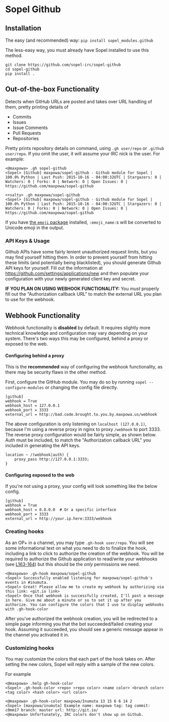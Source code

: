 # Sopel Github


## Installation

The easy (and recommended) way: `pip install sopel_modules.github`

The less-easy way, you must already have Sopel installed to use this method.
```
git clone https://github.com/sopel-irc/sopel-github
cd sopel-github
pip install .
```

## Out-of-the-box Functionality

Detects when GitHub URLs are posted and takes over URL handling of them, pretty printing details of

 * Commits
 * Issues
 * Issue Comments
 * Pull Requests
 * Repositories

Pretty prints repository details on command, using `.gh user/repo` or `.github user/repo`. If you omit the user, it will assume your IRC nick is the user. For example:

```
<@maxpowa> .gh sopel-github
<Sopel> [Github] maxpowa/sopel-github - Github module for Sopel | 100.0% Python | Last Push: 2015-10-16 - 04:00:32UTC | Stargazers: 0 | Watchers: 0 | Forks: 0 | Network: 0 | Open Issues: 0 | https://github.com/maxpowa/sopel-github

<+salty> .gh maxpowa/sopel-github
<Sopel> [Github] maxpowa/sopel-github - Github module for Sopel | 100.0% Python | Last Push: 2015-10-16 - 04:00:32UTC | Stargazers: 0 | Watchers: 0 | Forks: 0 | Network: 0 | Open Issues: 0 | https://github.com/maxpowa/sopel-github
```
If you have [the `emoji` package](https://pypi.org/project/emoji/) installed, `:emoji_name:`s will be converted to Unicode emoji in the output.


### API Keys & Usage

Github APIs have some fairly lenient unauthorized request limits, but you may find yourself hitting them. In order to prevent yourself from hitting these limits (and potentially being blacklisted), you should generate Github API keys for yourself. Fill out the information at https://github.com/settings/applications/new and then populate your configuration with your newly generated client key and secret. 

__IF YOU PLAN ON USING WEBHOOK FUNCTIONALITY:__ You _must_ properly fill out the "Authorization callback URL" to match the external URL you plan to use for the webhook.


## Webhook Functionality

Webhook functionality is __disabled__ by default. It requires slightly more technical knowledge and configuration may vary depending on your system. There's two ways this may be configured, behind a proxy or exposed to the web.


#### Configuring behind a proxy
This is the __recommended__ way of configuring the webhook functionality, as there may be security flaws in the other method.

First, configure the GitHub module. You may do so by running `sopel --configure-modules` or changing the config file directly.
```
[github]
webhook = True
webhook_host = 127.0.0.1
webhook_port = 3333
external_url = http://bad.code.brought.to.you.by.maxpowa.us/webhook
```
The above configuration is only listening on `localhost (127.0.0.1)`, because I'm using a reverse proxy in nginx to proxy `/webhook` to port 3333. The reverse proxy configuration would be fairly simple, as shown below. Auth must be included, to match the "Authorization callback URL" you included in generating the API keys.
```
location ~ /(webhook|auth) {
    proxy_pass http://127.0.0.1:3333;
}
``` 

#### Configuring exposed to the web
If you're not using a proxy, your config will look something like the below config.
```
[github]
webhook = True
webhook_host = 0.0.0.0  # Or a specific interface
webhook_port = 3333
external_url = http://your.ip.here:3333/webhook
```

### Creating hooks

As an OP+ in a channel, you may type `.gh-hook user/repo`. You will see some informational text on what you need to do to finalize the hook, including a link to click to authorize the creation of the webhook. You will be required to authorize the Github application to read/write your webhooks (see [L163-164](https://github.com/sopel-irc/sopel-github/blob/master/sopel_modules/github/webhook.py#L163-L164)) but this should be the _only_ permissions we need.

```
<@maxpowa> .gh-hook maxpowa/sopel-github
<Sopel> Successfully enabled listening for maxpowa/sopel-github's events in #inumuta.
<Sopel> Great! Please allow me to create my webhook by authorizing via this link: <git.io link>
<Sopel> Once that webhook is successfully created, I'll post a message in here. Give me about a minute or so to set it up after you authorize. You can configure the colors that I use to display webhooks with .gh-hook-color
```

After you've authorized the webhook creation, you will be redirected to a simple page informing you that the bot succeeded/failed creating your hook. Assuming it succeeded, you should see a generic message appear in the channel you activated it in.


### Customizing hooks

You may customize the colors that each part of the hook takes on. After setting the new colors, Sopel will reply with a sample of the new colors.

For example
```
<@maxpowa> .help gh-hook-color
<Sopel> .gh-hook-color <repo> <repo color> <name color> <branch color> <tag color> <hash color> <url color>

<@maxpowa> .gh-hook-color maxpowa/Inumuta 13 15 6 6 14 2
<Sopel> [maxpowa/inumuta] Example name: maxpowa tag: tag commit: c0mm17 branch: master url: http://git.io/
<@maxpowa> Unfortunately, IRC colors don't show up on Github.
```
